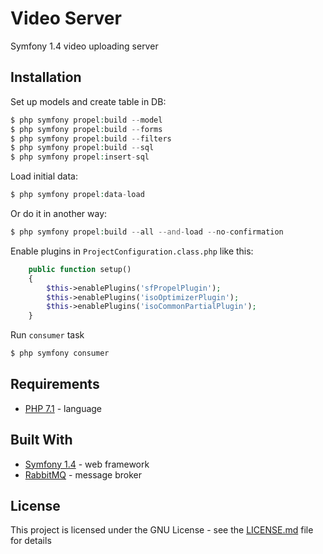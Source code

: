 # Video Server

Symfony 1.4 video uploading server

## Installation

Set up models and create table in DB:
```php
$ php symfony propel:build --model
$ php symfony propel:build --forms
$ php symfony propel:build --filters
$ php symfony propel:build --sql
$ php symfony propel:insert-sql
```

Load initial data:
```php
$ php symfony propel:data-load
```

Or do it in another way:
```php
$ php symfony propel:build --all --and-load --no-confirmation
```

Enable plugins in `ProjectConfiguration.class.php` like this:

```php
    public function setup()
    {
        $this->enablePlugins('sfPropelPlugin');
        $this->enablePlugins('isoOptimizerPlugin');
        $this->enablePlugins('isoCommonPartialPlugin');
    }
```

Run `consumer` task
```php
$ php symfony consumer
```

## Requirements

* [PHP 7.1](http://php.net/) - language

## Built With

* [Symfony 1.4](http://symfony.com/legacy) - web framework
* [RabbitMQ](https://www.rabbitmq.com/) - message broker

## License

This project is licensed under the GNU License - see the [LICENSE.md](LICENSE.md) file for details
